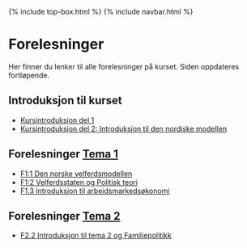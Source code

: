 {% include top-box.html %} <!-- Kode for å inkludere boksen på toppen av siden. Se _config.yml for å gjøre endringer. -->
{% include navbar.html %} <!-- Kode for navigasjonsmeny. Se navbar.html for å gjøre endringer. -->
<!-- Gjør endringer under her -->

# Forelesninger
Her finner du lenker til alle forelesninger på kurset. Siden oppdateres fortløpende.

## Introduksjon til kurset
* [Kursintroduksjon del 1](https://uit-sok-2008-h24.github.io/assets/F0_kursintro_sok_2008_h24.pdf)
* [Kursintroduksjon del 2: Introduksjon til den nordiske modellen](https://uit-sok-2008-h24.github.io/assets/introduksjon_studenter.html)

## Forelesninger [Tema 1](temaer.md#tema1)<a name="f_t1"></a>
* [F1:1 Den norske velferdsmodellen](https://uit-sok-2008-h24.github.io/assets/forelesning_2_studenter.html)
* [F1:2 Velferdsstaten og Politisk teori](https://uit-sok-2008-h24.github.io/assets/f2_kap_1_2_studenter.html)
* [F1.3 Introduksjon til arbeidsmarkedsøkonomi](https://uit-sok-2008-h24.github.io/assets/F1.3_IntrotilArbeidsmarkedsokonomi.pdf)

## Forelesninger [Tema 2](temaer.md#tema2)<a name="f_t2"></a>
* [F2.2 Introduksjon til tema 2 og Familiepolitikk](https://uit-sok-2008-h24.github.io/assets/F2.2_familiepolitikk_24.pdf)
